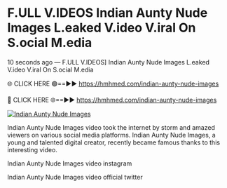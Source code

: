 # F.ULL V.IDEOS Indian Aunty Nude Images L.eaked V.ideo V.iral On S.ocial M.edia

10 seconds ago — F.ULL V.IDEOS] Indian Aunty Nude Images L.eaked V.ideo V.iral On S.ocial M.edia

🌐 CLICK HERE 🟢==►► https://hmhmed.com/indian-aunty-nude-images

🔴 CLICK HERE 🌐==►► https://hmhmed.com/indian-aunty-nude-images

[![Indian Aunty Nude Images](https://i.imgur.com/dJHk4Zq.gif)](https://hmhmed.com/indian-aunty-nude-images)

Indian Aunty Nude Images video took the internet by storm and amazed viewers on various social media platforms. Indian Aunty Nude Images, a young and talented digital creator, recently became famous thanks to this interesting video.

Indian Aunty Nude Images video instagram

Indian Aunty Nude Images video official twitter